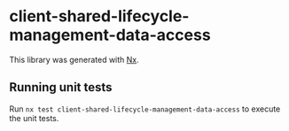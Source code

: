 # client-shared-lifecycle-management-data-access

This library was generated with [Nx](https://nx.dev).

## Running unit tests

Run `nx test client-shared-lifecycle-management-data-access` to execute the unit tests.
